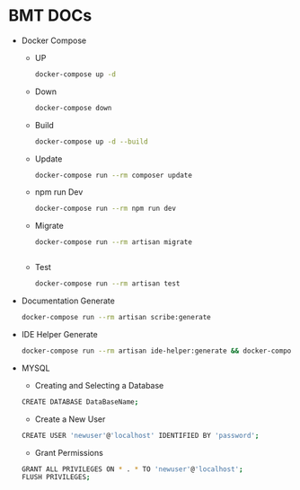 # BMT DOCs
- Docker Compose
    - UP
        ``` bash
        docker-compose up -d 
        ```
    - Down
        ``` bash
        docker-compose down
        ```
    - Build
        ```bash
        docker-compose up -d --build
        ```
    - Update
        ```bash
        docker-compose run --rm composer update
        ```
    - npm run Dev
        ```bash
        docker-compose run --rm npm run dev
        ```
    - Migrate
        ```bash
        docker-compose run --rm artisan migrate
        ```
        ```
    - Test
        ```bash
        docker-compose run --rm artisan test
        ```

- Documentation Generate
    ```bash
    docker-compose run --rm artisan scribe:generate
    ```
- IDE Helper Generate
    ```bash
    docker-compose run --rm artisan ide-helper:generate && docker-compose run --rm artisan ide-helper:models --write --reset --write-mixin && docker-compose run --rm artisan ide-helper:meta
    ```
- MYSQL
    - Creating and Selecting a Database
    ```bash
    CREATE DATABASE DataBaseName;
    ```
    - Create a New User
    ```bash
    CREATE USER 'newuser'@'localhost' IDENTIFIED BY 'password';
    ```
    - Grant Permissions
    ```bash
    GRANT ALL PRIVILEGES ON * . * TO 'newuser'@'localhost';
    FLUSH PRIVILEGES;
    ```
